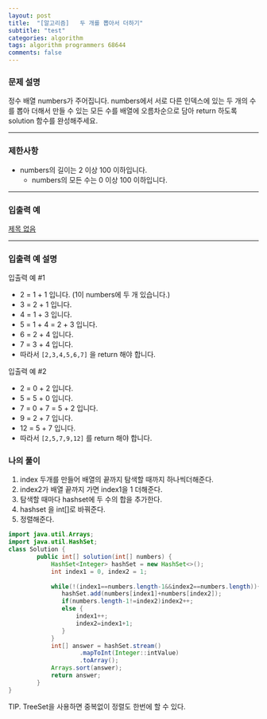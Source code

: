 ```yaml
---
layout: post
title:  "[알고리즘]   두 개를 뽑아서 더하기"
subtitle: "test"
categories: algorithm
tags: algorithm programmers 68644
comments: false
---
```

### **문제 설명**

정수 배열 numbers가 주어집니다. numbers에서 서로 다른 인덱스에 있는 두 개의 수를 뽑아 더해서 만들 수 있는 모든 수를 배열에 오름차순으로 담아 return 하도록 solution 함수를 완성해주세요.

---

### 제한사항

- numbers의 길이는 2 이상 100 이하입니다.
    - numbers의 모든 수는 0 이상 100 이하입니다.

---

### 입출력 예

[제목 없음](https://www.notion.so/f00908f12872411ba8007164a28b6b91)

---

### 입출력 예 설명

입출력 예 #1

- 2 = 1 + 1 입니다. (1이 numbers에 두 개 있습니다.)
- 3 = 2 + 1 입니다.
- 4 = 1 + 3 입니다.
- 5 = 1 + 4 = 2 + 3 입니다.
- 6 = 2 + 4 입니다.
- 7 = 3 + 4 입니다.
- 따라서 `[2,3,4,5,6,7]` 을 return 해야 합니다.

입출력 예 #2

- 2 = 0 + 2 입니다.
- 5 = 5 + 0 입니다.
- 7 = 0 + 7 = 5 + 2 입니다.
- 9 = 2 + 7 입니다.
- 12 = 5 + 7 입니다.
- 따라서 `[2,5,7,9,12]` 를 return 해야 합니다.

### 나의 풀이

1. index 두개를 만들어 배열의 끝까지 탐색할 때까지 하나씩더해준다.
2. index2가 배열 끝까지 가면 index1을 1 더해준다.
3. 탐색할 때마다 hashset에 두 수의 합을 추가한다.
4. hashset 을 int[]로 바꿔준다.
5. 정렬해준다.

```java
import java.util.Arrays;
import java.util.HashSet;
class Solution {
        public int[] solution(int[] numbers) {
            HashSet<Integer> hashSet = new HashSet<>();
            int index1 = 0, index2 = 1;
 
            while(!(index1==numbers.length-1&&index2==numbers.length)){
               hashSet.add(numbers[index1]+numbers[index2]);
               if(numbers.length-1!=index2)index2++;
               else {
                   index1++;
                   index2=index1+1;
               }
            }
            int[] answer = hashSet.stream()
                    .mapToInt(Integer::intValue)
                    .toArray();
            Arrays.sort(answer);
            return answer;
        }
}
```

TIP. TreeSet을 사용하면 중복없이 정렬도 한번에 할 수 있다.
